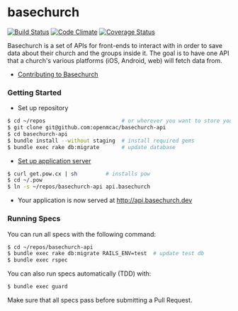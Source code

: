 basechurch
==========

[![Build Status](https://travis-ci.org/openmcac/basechurch-api.svg?branch=master)](https://travis-ci.org/openmcac/basechurch-api)
[![Code Climate](https://codeclimate.com/github/openmcac/basechurch-api/badges/gpa.svg)](https://codeclimate.com/github/openmcac/basechurch-api)
[![Coverage Status](https://coveralls.io/repos/openmcac/basechurch-api/badge.png)](https://coveralls.io/r/openmcac/basechurch-api)

Basechurch is a set of APIs for front-ends to interact with in order to save
data about their church and the groups inside it. The goal is to have one API
that a church's various platforms (iOS, Android, web) will fetch data from.

 - [Contributing to Basechurch][contrib]

[contrib]: https://github.com/openmcac/basechurch-api/blob/master/CONTRIBUTING.md

### Getting Started

 - Set up repository

```bash
$ cd ~/repos                        # or wherever you want to store your code
$ git clone git@github.com:openmcac/basechurch-api
$ cd basechurch-api
$ bundle install --without staging  # install required gems
$ bundle exec rake db:migrate       # update database
```

 - [Set up application server][pow]

[pow]: http://pow.cx/manual.html#section_1

```bash
$ curl get.pow.cx | sh         # installs pow
$ cd ~/.pow
$ ln -s ~/repos/basechurch-api api.basechurch
```

 - Your application is now served at http://api.basechurch.dev

### Running Specs

You can run all specs with the following command:

```bash
$ cd ~/repos/basechurch-api
$ bundle exec rake db:migrate RAILS_ENV=test  # update test db
$ bundle exec rspec
```

You can also run specs automatically (TDD) with:

```bash
$ bundle exec guard
```

Make sure that all specs pass before submitting a Pull Request.
